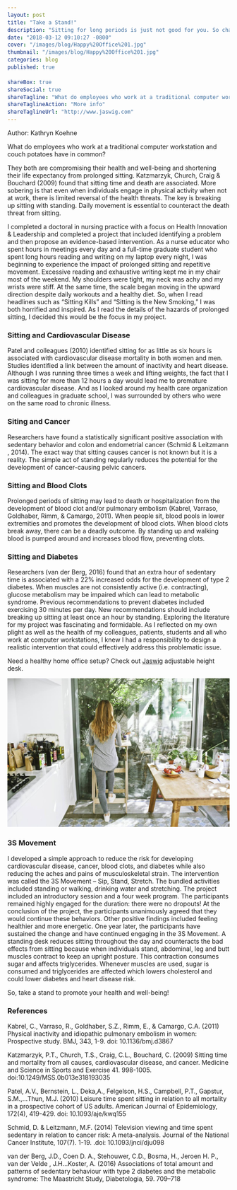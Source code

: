 ```yaml
---
layout: post
title: "Take a Stand!"
description: "Sitting for long periods is just not good for you. So change position regularly."
date: "2018-03-12 09:10:27 -0800"
cover: "/images/blog/Happy%20Office%201.jpg"
thumbnail: "/images/blog/Happy%20Office%201.jpg"
categories: blog
published: true

shareBox: true
shareSocial: true
shareTagline: "What do employees who work at a traditional computer workstation and couch potatoes have in common?"
shareTaglineAction: "More info"
shareTaglineUrl: "http://www.jaswig.com"
---
```



Author: Kathryn Koehne

What do employees who work at a traditional computer workstation and couch potatoes have in common? 
<!--more-->

They both are compromising their health and well-being and shortening their life expectancy from prolonged sitting. Katzmarzyk, Church, Craig & Bouchard (2009) found that sitting time and death are associated. More sobering is that even when individuals engage in physical activity when not at work, there is limited reversal of the health threats. The key is breaking up sitting with standing. Daily movement is essential to counteract the death threat from sitting. 

I completed a doctoral in nursing practice with a focus on Health Innovation & Leadership and completed a project that included identifying a problem and then propose an evidence-based intervention. As a nurse educator who spent hours in meetings every day and a full-time graduate student who spent long hours reading and writing on my laptop every night, I was beginning to experience the impact of prolonged sitting and repetitive movement. Excessive reading and exhaustive writing kept me in my chair most of the weekend. My shoulders were tight, my neck was achy and my wrists were stiff. At the same time, the scale began moving in the upward direction despite daily workouts and a healthy diet. So, when I read headlines such as “Sitting Kills” and “Sitting is the New Smoking,” I was both horrified and inspired. As I read the details of the hazards of prolonged sitting, I decided this would be the focus in my project. 


### Sitting and Cardiovascular Disease

Patel and colleagues (2010) identified sitting for as little as six hours is associated with cardiovascular disease mortality in both women and men. Studies identified a link between the amount of inactivity and heart disease. Although I was running three times a week and lifting weights, the fact that I was sitting for more than 12 hours a day would lead me to premature cardiovascular disease. And as I looked around my health care organization and colleagues in graduate school, I was surrounded by others who were on the same road to chronic illness. 


### Siting and Cancer

Researchers have found a statistically significant positive association with sedentary behavior and colon and endometrial cancer (Schmid & Leitzmann , 2014). The exact way that sitting causes cancer is not known but it is a reality. The simple act of standing regularly reduces the potential for the development of cancer-causing pelvic cancers.


### Sitting and Blood Clots

Prolonged periods of sitting may lead to death or hospitalization from the development of blood clot and/or pulmonary embolism (Kabrel, Varraso, Goldhaber, Rimm, & Camargo, 2011). When people sit, blood pools in lower extremities and promotes the development of blood clots. When blood clots break away, there can be a deadly outcome. By standing up and walking blood is pumped around and increases blood flow, preventing clots. 


### Sitting and Diabetes

Researchers (van der Berg, 2016) found that an extra hour of sedentary time is associated with a 22% increased odds for the development of type 2 diabetes. When muscles are not consistently active (i.e. contracting), glucose metabolism may be impaired which can lead to metabolic syndrome. Previous recommendations to prevent diabetes included exercising 30 minutes per day.  New recommendations should include breaking up sitting at least once an hour by standing. Exploring the literature for my project was fascinating and formidable. As I reflected on my own plight as well as the health of my colleagues, patients, students and all who work at computer workstations, I knew I had a responsibility to design a realistic intervention that could effectively address this problematic issue. 


Need a healthy home office setup? 
Check out [Jaswig](https://store.jaswig.com/products/standup-nomad?variant=18203972612) adjustable height desk.

![Healthy home office](/images/blog/Healthy%20Home%20Office.jpg)


### 3S Movement

I developed a simple approach to reduce the risk for developing cardiovascular disease, cancer, blood clots, and diabetes while also reducing the aches and pains of musculoskeletal strain. The intervention was called the 3S Movement – Sip, Stand, Stretch. The bundled activities included standing or walking, drinking water and stretching. The project included an introductory session and a four week program. The participants remained highly engaged for the duration: there were no dropouts! At the conclusion of the project, the participants unanimously agreed that they would continue these behaviors. Other positive findings included feeling healthier and more energetic. One year later, the participants have sustained the change and have continued engaging in the 3S Movement. A standing desk reduces sitting throughout the day and counteracts the bad effects from sitting because when individuals stand, abdominal, leg and butt muscles contract to keep an upright posture. This contraction consumes sugar and affects triglycerides. Whenever muscles are used, sugar is consumed and triglycerides are affected which lowers cholesterol and could lower diabetes and heart disease risk.


So, take a stand to promote your health and well-being! 



### References

Kabrel, C., Varraso, R., Goldhaber, S.Z., Rimm, E., & Camargo, C.A. (2011) 
  Physical inactivity and idiopathic pulmonary embolism in women: Prospective study. BMJ, 343, 1-9. doi: 10.1136/bmj.d3867 

Katzmarzyk, P.T., Church, T.S., Craig, C.L., Bouchard, C. (2009) 
  Sitting time and mortality from all causes, cardiovascular disease, and cancer. Medicine and Science in Sports and Exercise 41. 998-1005. doi:10.1249/MSS.0b013e318193035

Patel, A.V., Bernstein, L., Deka,A., Felgelson, H.S., Campbell, P.T., Gapstur, S.M.,…Thun, M.J. (2010)
  Leisure time spent sitting in relation to all mortality in a prospective cohort of US adults. American Journal of Epidemiology, 172(4), 419-429. doi: 10.1093/aje/kwq155

Schmid, D. & Leitzmann, M.F. (2014)
  Television viewing and time spent sedentary in relation to cancer risk: A meta-analysis. Journal of the National Cancer Institute, 107(7).  1-19. .doi: 10.1093/jnci/dju098

van der Berg, J.D., Coen D. A., Stehouwer, C.D., Bosma, H., Jeroen H. P., van der Velde , J.H…Koster, A. (2016)
  Associations of total amount and patterns of sedentary behaviour with type 2 diabetes and the metabolic syndrome: The Maastricht Study, Diabetologia, 59. 709–718


